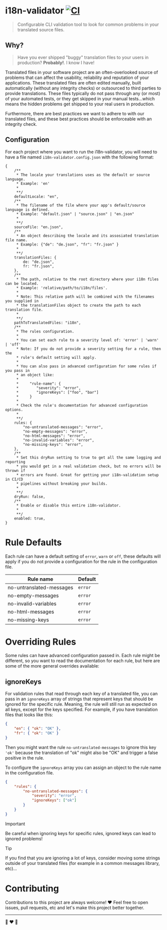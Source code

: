 # i18n-validator [![CI](https://github.com/radiovisual/i18n-validator/actions/workflows/ci.yml/badge.svg)](https://github.com/radiovisual/i18n-validator/actions/workflows/ci.yml)

> Configurable CLI validation tool to look for common problems in your translated source files.

## Why?

> Have you ever shipped "buggy" translation files to your users in production? **Probably!**. I know I have!

Translated files in your software project are an often-overlooked source of problems that can affect the usability, reliability and reputation of your applications. These translated files are often edited manually, built automatically (without any integrity checks) or outsourced to third parties to provide translations. These files typically do not pass through any (or most) of your automated tests, or they get skipped in your manual tests...which means the hidden problems get shipped to your real users in production.

Furthermore, there are best practices we want to adhere to with our translated files, and these best practices should be enforceable with an integrity check.

## Configuration

For each project where you want to run the i18n-validator, you will need to have a file named `i18n-validator.config.json` with the following format:

```json5
{
	/**
	 * The locale your translations uses as the default or source language.
	 * Example: 'en'
	 *
	 **/
	defaultLocale: "en",
	/**
	 * The filename of the file where your app's default/source language is defined.
	 * Example: "default.json" | "source.json" | "en.json"
	 *
	 **/
	sourceFile: "en.json",
	/**
	 * An object describing the locale and its assosiated translation file name.
	 * Example: {"de": "de.json", "fr": "fr.json" }
	 *
	 **/
	translationFiles: {
		de: "de.json",
		fr: "fr.json",
	},
	/**
	 * The path, relative to the root directory where your i18n files can be located.
	 * Example: 'relative/path/to/i18n/files'.
	 *
	 * Note: This relative path will be combined with the filenames you supplied in
	 * the translationFiles object to create the path to each translation file.
	 *
	 **/
	pathToTranslatedFiles: "i18n",
	/**
	 * The rules configuration.
	 *
	 * You can set each rule to a severity level of: 'error' | 'warn' | 'off'
	 * Note: If you do not provide a severity setting for a rule, then the
	 * rule's default setting will apply.
	 *
	 * You can also pass in advanced configuration for some rules if you pass in
	 * an object like:
	 *
	 *     "rule-name": {
	 *        "severity": "error",
	 *        "ignoreKeys": ["foo", "bar"]
	 *     }
	 *
	 * Check the rule's documentation for advanced configuration options.
	 *
	 **/
	rules: {
		"no-untranslated-messages": "error",
		"no-empty-messages": "error",
		"no-html-messages": "error",
		"no-invalid-variables": "error",
		"no-missing-keys": "error",
	},
	/**
	 * Set this dryRun setting to true to get all the same logging and reporting
	 * you would get in a real validation check, but no errors will be thrown if
	 * errors are found. Great for getting your i18n-validation setup in CI/CD
	 * pipelines without breaking your builds.
	 *
	 **/
	dryRun: false,
	/**
	 * Enable or disable this entire i18n-validator.
	 *
	 **/
	enabled: true,
}
```

# Rule Defaults

Each rule can have a default setting of `error`, `warn` or `off`, these defaults will apply if you do not provide a configuration for the rule in the configuration file.

| Rule name                | Default |
| ------------------------ | ------- |
| no-untranslated-messages | `error` |
| no-empty-messages        | `error` |
| no-invalid-variables     | `error` |
| no-html-messages         | `error` |
| no-missing-keys          | `error` |

# Overriding Rules

Some rules can have advanced configuration passed in. Each rule might be different, so you want to read the documentation for each rule, but here are some of the more general overrides available:

## ignoreKeys

For validation rules that read through each key of a translated file, you can pass in an `ignoreKeys` array of strings that represent keys that should be ignored for the specific rule. Meaning, the rule will still run as expected on all keys, except for the keys specified. For example, if you have translation files that looks like this:

```json
{
	"en": { "ok": "OK" },
	"fr": { "ok": "OK" }
}
```

Then you might want the rule `no-untranslated-messages` to ignore this key `'ok'` because the translation of "ok" might also be "OK" and trigger a false positive in the rule.

To configure the `ignoreKeys` array you can assign an object to the rule name in the configuration file.

```json
{
	"rules": {
		"no-untranslated-messages": {
			"severity": "error",
			"ignoreKeys": ["ok"]
		}
	}
}
```

> [!IMPORTANT]
> Be careful when ignoring keys for specific rules, ignored keys can lead to ignored problems!

> [!TIP]
> If you find that you are ignoring a lot of keys, consider moving some strings outside of your translated files (for example in a common messages library, etc)...

# Contributing

Contributions to this project are always welcome! :heart: Feel free to open issues, pull requests, etc and let's make this project better together.

---

:rainbow: :heart: :hamburger:
